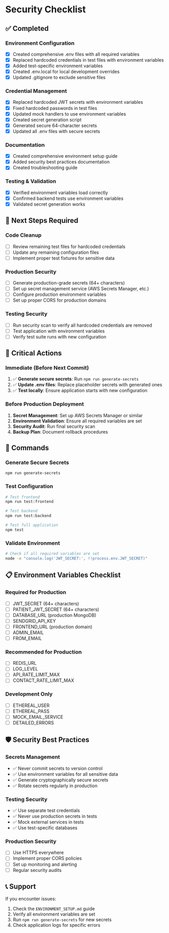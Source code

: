 # Security Checklist

## ✅ Completed

### Environment Configuration
- [x] Created comprehensive .env files with all required variables
- [x] Replaced hardcoded credentials in test files with environment variables
- [x] Added test-specific environment variables
- [x] Created .env.local for local development overrides
- [x] Updated .gitignore to exclude sensitive files

### Credential Management
- [x] Replaced hardcoded JWT secrets with environment variables
- [x] Fixed hardcoded passwords in test files
- [x] Updated mock handlers to use environment variables
- [x] Created secret generation script
- [x] Generated secure 64-character secrets
- [x] Updated all .env files with secure secrets

### Documentation
- [x] Created comprehensive environment setup guide
- [x] Added security best practices documentation
- [x] Created troubleshooting guide

### Testing & Validation
- [x] Verified environment variables load correctly
- [x] Confirmed backend tests use environment variables
- [x] Validated secret generation works

## 🔄 Next Steps Required

### Code Cleanup
- [ ] Review remaining test files for hardcoded credentials
- [ ] Update any remaining configuration files
- [ ] Implement proper test fixtures for sensitive data

### Production Security
- [ ] Generate production-grade secrets (64+ characters)
- [ ] Set up secret management service (AWS Secrets Manager, etc.)
- [ ] Configure production environment variables
- [ ] Set up proper CORS for production domains

### Testing Security
- [ ] Run security scan to verify all hardcoded credentials are removed
- [ ] Test application with environment variables
- [ ] Verify test suite runs with new configuration

## 🚨 Critical Actions

### Immediate (Before Next Commit)
1. ✅ **Generate secure secrets**: Run `npm run generate-secrets`
2. ✅ **Update .env files**: Replace placeholder secrets with generated ones
3. ✅ **Test locally**: Ensure application starts with new configuration

### Before Production Deployment
1. **Secret Management**: Set up AWS Secrets Manager or similar
2. **Environment Validation**: Ensure all required variables are set
3. **Security Audit**: Run final security scan
4. **Backup Plan**: Document rollback procedures

## 🔧 Commands

### Generate Secure Secrets
```bash
npm run generate-secrets
```

### Test Configuration
```bash
# Test frontend
npm run test:frontend

# Test backend
npm run test:backend

# Test full application
npm test
```

### Validate Environment
```bash
# Check if all required variables are set
node -e "console.log('JWT_SECRET:', !!process.env.JWT_SECRET)"
```

## 📋 Environment Variables Checklist

### Required for Production
- [ ] JWT_SECRET (64+ characters)
- [ ] PATIENT_JWT_SECRET (64+ characters)
- [ ] DATABASE_URL (production MongoDB)
- [ ] SENDGRID_API_KEY
- [ ] FRONTEND_URL (production domain)
- [ ] ADMIN_EMAIL
- [ ] FROM_EMAIL

### Recommended for Production
- [ ] REDIS_URL
- [ ] LOG_LEVEL
- [ ] API_RATE_LIMIT_MAX
- [ ] CONTACT_RATE_LIMIT_MAX

### Development Only
- [ ] ETHEREAL_USER
- [ ] ETHEREAL_PASS
- [ ] MOCK_EMAIL_SERVICE
- [ ] DETAILED_ERRORS

## 🛡️ Security Best Practices

### Secrets Management
- ✅ Never commit secrets to version control
- ✅ Use environment variables for all sensitive data
- ✅ Generate cryptographically secure secrets
- ✅ Rotate secrets regularly in production

### Testing Security
- ✅ Use separate test credentials
- ✅ Never use production secrets in tests
- ✅ Mock external services in tests
- ✅ Use test-specific databases

### Production Security
- [ ] Use HTTPS everywhere
- [ ] Implement proper CORS policies
- [ ] Set up monitoring and alerting
- [ ] Regular security audits

## 📞 Support

If you encounter issues:
1. Check the `ENVIRONMENT_SETUP.md` guide
2. Verify all environment variables are set
3. Run `npm run generate-secrets` for new secrets
4. Check application logs for specific errors